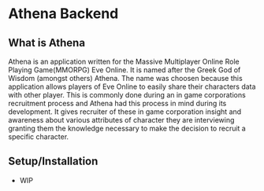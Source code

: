 # Athena Backend

## What is Athena

Athena is an application written for the Massive Multiplayer Online Role Playing Game(MMORPG) Eve Online. It is named after the Greek God of Wisdom (amongst others) Athena. The name was choosen because this application allows players of Eve Online to easily share their characters data with other player. This is commonly done during an in game corporations recruitment process and Athena had this process in mind during its development. It gives recruiter of these in game corporation insight and awareness about various attributes of character they are interviewing granting them the knowledge necessary to make the decision to recruit a specific character.

## Setup/Installation

-   WIP
